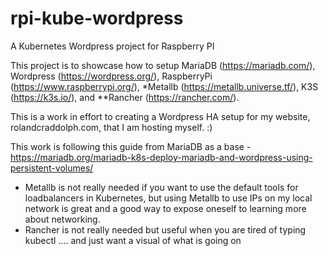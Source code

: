 # rpi-kube-wordpress
A Kubernetes Wordpress project for Raspberry PI

This project is to showcase how to setup MariaDB (https://mariadb.com/), Wordpress (https://wordpress.org/), RaspberryPi (https://www.raspberrypi.org/), *Metallb (https://metallb.universe.tf/), 
K3S (https://k3s.io/), and **Rancher (https://rancher.com/).

This is a work in effort to creating a Wordpress HA setup for my website, rolandcraddolph.com,  that I am hosting myself. :)

This work is following this guide from MariaDB as a base - https://mariadb.org/mariadb-k8s-deploy-mariadb-and-wordpress-using-persistent-volumes/

* Metallb is not really needed if you want to use the default tools for loadbalancers in Kubernetes, but using Metallb to use IPs on my local network is great and a good way to expose oneself to learning more about networking.
* Rancher is not really needed but useful when you are tired of typing kubectl .... and just want a visual of what is going on
